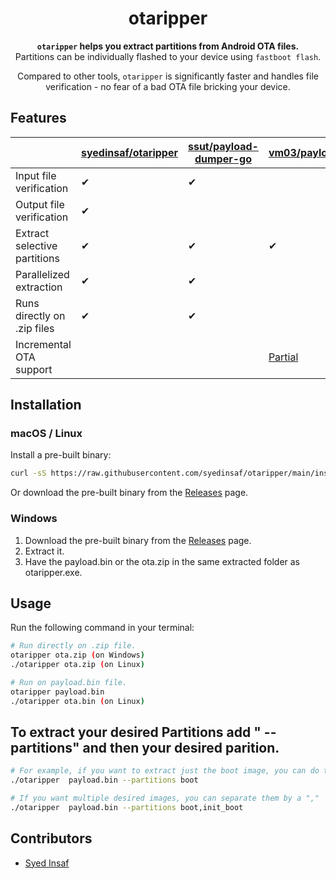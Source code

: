 <!-- markdownlint-configure-file {
  "MD033": false,
  "MD041": false
} -->

<div align="center">

# otaripper

**`otaripper` helps you extract partitions from Android OTA files.** <br />
Partitions can be individually flashed to your device using `fastboot flash`.

Compared to other tools, `otaripper` is significantly faster and handles file
verification - no fear of a bad OTA file bricking your device.

</div>

## Features

|                              | [syedinsaf/otaripper] | [ssut/payload-dumper-go] | [vm03/payload_dumper]                     |
| ---------------------------- | --------------------- | ------------------------ | ----------------------------------------- |
| Input file verification      | ✔                     | ✔                        |                                           |
| Output file verification     | ✔                     |                          |                                           |
| Extract selective partitions | ✔                     | ✔                        | ✔                                         |
| Parallelized extraction      | ✔                     | ✔                        |                                           |
| Runs directly on .zip files  | ✔                     | ✔                        |                                           |
| Incremental OTA support      |                       |                          | [Partial][payload_dumper-incremental-ota] |



## Installation

### macOS / Linux

Install a pre-built binary:

```sh
curl -sS https://raw.githubusercontent.com/syedinsaf/otaripper/main/install.sh | bash
```
Or download the pre-built binary from the [Releases] page. 

### Windows

1. Download the pre-built binary from the [Releases] page. 
2. Extract it. 
3. Have the payload.bin or the ota.zip in the same extracted folder as otaripper.exe. 

## Usage

Run the following command in your terminal:

```sh
# Run directly on .zip file.
otaripper ota.zip (on Windows)
./otaripper ota.zip (on Linux)

# Run on payload.bin file.
otaripper payload.bin
./otaripper ota.bin (on Linux)

```
## To extract your desired Partitions add " --partitions" and then your desired parition.

```sh
# For example, if you want to extract just the boot image, you can do this:
./otaripper  payload.bin --partitions boot

# If you want multiple desired images, you can separate them by a ","
./otaripper  payload.bin --partitions boot,init_boot
```
## Contributors

- [Syed Insaf][syedinsaf]

[syedinsaf]: https://github.com/syedinsaf
[payload_dumper-incremental-ota]: https://github.com/vm03/payload_dumper/issues/53
[releases]: https://github.com/syedinsaf/otaripper/releases
[syedinsaf/otaripper]: https://github.com/syedinsaf/otaripper
[ssut/payload-dumper-go]: https://github.com/ssut/payload-dumper-go
[vm03/payload_dumper]: https://github.com/vm03/payload_dumper
